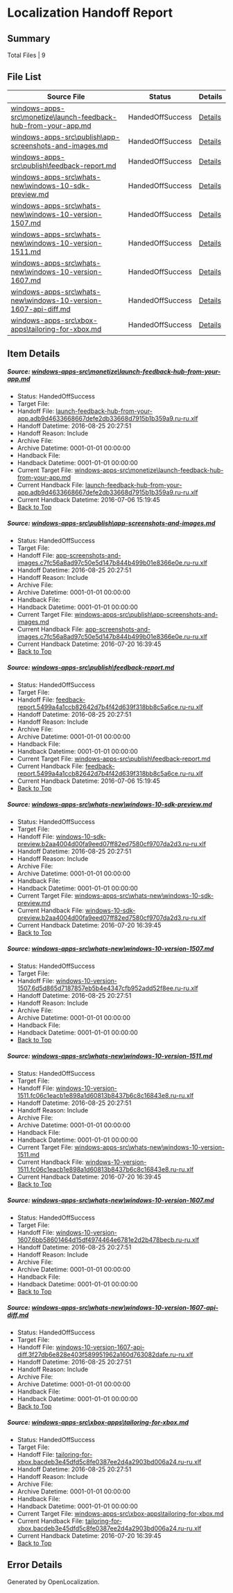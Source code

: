 # <a name='report-top'></a> Localization Handoff Report

## Summary
 Total Files | 9

## File List
 Source File | Status | Details 
 ----------- | ------ | ------- 
 [windows-apps-src\monetize\launch-feedback-hub-from-your-app.md](https://github.com/Microsoft/windows-apps/blob/ec28fd7813922f804bc11ba099a5b4a0d3098c29/windows-apps-src/monetize/launch-feedback-hub-from-your-app.md) | HandedOffSuccess | [Details](#9a61995a11517a8662b47d1edc41a062d4d057a54788)
 [windows-apps-src\publish\app-screenshots-and-images.md](https://github.com/Microsoft/windows-apps/blob/f16b45c2be9f08d797cf2241d574140cba645512/windows-apps-src/publish/app-screenshots-and-images.md) | HandedOffSuccess | [Details](#58f07f21a5333e13c04fa199d137f7e0b27e90aa4982)
 [windows-apps-src\publish\feedback-report.md](https://github.com/Microsoft/windows-apps/blob/6b113b6d0fe75ee661f60e734da814b45dd0d2d2/windows-apps-src/publish/feedback-report.md) | HandedOffSuccess | [Details](#5b15f72601e71b00fcce5c54e4a90b5153937ee75004)
 [windows-apps-src\whats-new\windows-10-sdk-preview.md](https://github.com/Microsoft/windows-apps/blob/6a1a656ce9dcf0a97caca9b0aef8bc96fef4cd46/windows-apps-src/whats-new/windows-10-sdk-preview.md) | HandedOffSuccess | [Details](#5ab803502c9aab4ff0e7e47ca0aeaaa3f55b0e027939)
 [windows-apps-src\whats-new\windows-10-version-1507.md](https://github.com/Microsoft/windows-apps/blob/6a1a656ce9dcf0a97caca9b0aef8bc96fef4cd46/windows-apps-src/whats-new/windows-10-version-1507.md) | HandedOffSuccess | [Details](#e43635c64ea5edf89d35ffd7da27b65fc79d9e387940)
 [windows-apps-src\whats-new\windows-10-version-1511.md](https://github.com/Microsoft/windows-apps/blob/6a1a656ce9dcf0a97caca9b0aef8bc96fef4cd46/windows-apps-src/whats-new/windows-10-version-1511.md) | HandedOffSuccess | [Details](#8304164e7cf6d98ffa8579da624b97b1560942877941)
 [windows-apps-src\whats-new\windows-10-version-1607.md](https://github.com/Microsoft/windows-apps/blob/6a1a656ce9dcf0a97caca9b0aef8bc96fef4cd46/windows-apps-src/whats-new/windows-10-version-1607.md) | HandedOffSuccess | [Details](#850c6e1d4c87e38255f0568b14841cc6f1a7c4a57943)
 [windows-apps-src\whats-new\windows-10-version-1607-api-diff.md](https://github.com/Microsoft/windows-apps/blob/6a1a656ce9dcf0a97caca9b0aef8bc96fef4cd46/windows-apps-src/whats-new/windows-10-version-1607-api-diff.md) | HandedOffSuccess | [Details](#4fa5c236a53e24e8860da6f911a3dc0e9522e31d7942)
 [windows-apps-src\xbox-apps\tailoring-for-xbox.md](https://github.com/Microsoft/windows-apps/blob/479668015d11d5bc8bb82909ed3cfcbd36ded24d/windows-apps-src/xbox-apps/tailoring-for-xbox.md) | HandedOffSuccess | [Details](#27f1a4b83e6d8aa5a7def5126ff3b52cb679af728068)

## Item Details
##### <a name='9a61995a11517a8662b47d1edc41a062d4d057a54788'></a> Source: [windows-apps-src\monetize\launch-feedback-hub-from-your-app.md](https://github.com/Microsoft/windows-apps/blob/ec28fd7813922f804bc11ba099a5b4a0d3098c29/windows-apps-src/monetize/launch-feedback-hub-from-your-app.md)
* Status: HandedOffSuccess
* Target File: 
* Handoff File: [launch-feedback-hub-from-your-app.adb9d4633668667defe2db33668d7915b1b359a9.ru-ru.xlf](https://github.com/Microsoft/WDG.handoff/blob/796331e127010ac2db44429d9a7e0f0476651d09/ol-handoff/Microsoft/windows-apps.ru-ru/master/launch-feedback-hub-from-your-app.adb9d4633668667defe2db33668d7915b1b359a9.ru-ru.xlf)
* Handoff Datetime: 2016-08-25 20:27:51
* Handoff Reason: Include
* Archive File: 
* Archive Datetime: 0001-01-01 00:00:00
* Handback File: 
* Handback Datetime: 0001-01-01 00:00:00
* Current Target File: [windows-apps-src\monetize\launch-feedback-hub-from-your-app.md](https://github.com/Microsoft/windows-apps.ru-ru/blob/93f7daed53c2f646ab9c83858aa28237022d818d/windows-apps-src/monetize/launch-feedback-hub-from-your-app.md)
* Current Handback File: [launch-feedback-hub-from-your-app.adb9d4633668667defe2db33668d7915b1b359a9.ru-ru.xlf](https://github.com/Microsoft/WDG.handback/blob/d3d0e23c0b6ca1c844ba3c34aead5291de8d3362/ol-handback/Microsoft/windows-apps.ru-ru/master/launch-feedback-hub-from-your-app.adb9d4633668667defe2db33668d7915b1b359a9.ru-ru.xlf)
* Current Handback Datetime: 2016-07-06 15:19:45
* [Back to Top](#report-top)

##### <a name='58f07f21a5333e13c04fa199d137f7e0b27e90aa4982'></a> Source: [windows-apps-src\publish\app-screenshots-and-images.md](https://github.com/Microsoft/windows-apps/blob/f16b45c2be9f08d797cf2241d574140cba645512/windows-apps-src/publish/app-screenshots-and-images.md)
* Status: HandedOffSuccess
* Target File: 
* Handoff File: [app-screenshots-and-images.c7fc56a8ad97c50e5d147b844b499b01e8366e0e.ru-ru.xlf](https://github.com/Microsoft/WDG.handoff/blob/796331e127010ac2db44429d9a7e0f0476651d09/ol-handoff/Microsoft/windows-apps.ru-ru/master/app-screenshots-and-images.c7fc56a8ad97c50e5d147b844b499b01e8366e0e.ru-ru.xlf)
* Handoff Datetime: 2016-08-25 20:27:51
* Handoff Reason: Include
* Archive File: 
* Archive Datetime: 0001-01-01 00:00:00
* Handback File: 
* Handback Datetime: 0001-01-01 00:00:00
* Current Target File: [windows-apps-src\publish\app-screenshots-and-images.md](https://github.com/Microsoft/windows-apps.ru-ru/blob/34a9aa0ec25917104b15042b1c4a956abe9c8ca4/windows-apps-src/publish/app-screenshots-and-images.md)
* Current Handback File: [app-screenshots-and-images.c7fc56a8ad97c50e5d147b844b499b01e8366e0e.ru-ru.xlf](https://github.com/Microsoft/WDG.handback/blob/34f8c55e7da1172ae438666ddec75c2a14fc2151/ol-handback/Microsoft/windows-apps.ru-ru/master/app-screenshots-and-images.c7fc56a8ad97c50e5d147b844b499b01e8366e0e.ru-ru.xlf)
* Current Handback Datetime: 2016-07-20 16:39:45
* [Back to Top](#report-top)

##### <a name='5b15f72601e71b00fcce5c54e4a90b5153937ee75004'></a> Source: [windows-apps-src\publish\feedback-report.md](https://github.com/Microsoft/windows-apps/blob/6b113b6d0fe75ee661f60e734da814b45dd0d2d2/windows-apps-src/publish/feedback-report.md)
* Status: HandedOffSuccess
* Target File: 
* Handoff File: [feedback-report.5499a4a1ccb82642d7b4f42d639f318bb8c5a6ce.ru-ru.xlf](https://github.com/Microsoft/WDG.handoff/blob/796331e127010ac2db44429d9a7e0f0476651d09/ol-handoff/Microsoft/windows-apps.ru-ru/master/feedback-report.5499a4a1ccb82642d7b4f42d639f318bb8c5a6ce.ru-ru.xlf)
* Handoff Datetime: 2016-08-25 20:27:51
* Handoff Reason: Include
* Archive File: 
* Archive Datetime: 0001-01-01 00:00:00
* Handback File: 
* Handback Datetime: 0001-01-01 00:00:00
* Current Target File: [windows-apps-src\publish\feedback-report.md](https://github.com/Microsoft/windows-apps.ru-ru/blob/93f7daed53c2f646ab9c83858aa28237022d818d/windows-apps-src/publish/feedback-report.md)
* Current Handback File: [feedback-report.5499a4a1ccb82642d7b4f42d639f318bb8c5a6ce.ru-ru.xlf](https://github.com/Microsoft/WDG.handback/blob/d3d0e23c0b6ca1c844ba3c34aead5291de8d3362/ol-handback/Microsoft/windows-apps.ru-ru/master/feedback-report.5499a4a1ccb82642d7b4f42d639f318bb8c5a6ce.ru-ru.xlf)
* Current Handback Datetime: 2016-07-06 15:19:45
* [Back to Top](#report-top)

##### <a name='5ab803502c9aab4ff0e7e47ca0aeaaa3f55b0e027939'></a> Source: [windows-apps-src\whats-new\windows-10-sdk-preview.md](https://github.com/Microsoft/windows-apps/blob/6a1a656ce9dcf0a97caca9b0aef8bc96fef4cd46/windows-apps-src/whats-new/windows-10-sdk-preview.md)
* Status: HandedOffSuccess
* Target File: 
* Handoff File: [windows-10-sdk-preview.b2aa4004d00fa9eed07ff82ed7580cf9707da2d3.ru-ru.xlf](https://github.com/Microsoft/WDG.handoff/blob/796331e127010ac2db44429d9a7e0f0476651d09/ol-handoff/Microsoft/windows-apps.ru-ru/master/windows-10-sdk-preview.b2aa4004d00fa9eed07ff82ed7580cf9707da2d3.ru-ru.xlf)
* Handoff Datetime: 2016-08-25 20:27:51
* Handoff Reason: Include
* Archive File: 
* Archive Datetime: 0001-01-01 00:00:00
* Handback File: 
* Handback Datetime: 0001-01-01 00:00:00
* Current Target File: [windows-apps-src\whats-new\windows-10-sdk-preview.md](https://github.com/Microsoft/windows-apps.ru-ru/blob/34a9aa0ec25917104b15042b1c4a956abe9c8ca4/windows-apps-src/whats-new/windows-10-sdk-preview.md)
* Current Handback File: [windows-10-sdk-preview.b2aa4004d00fa9eed07ff82ed7580cf9707da2d3.ru-ru.xlf](https://github.com/Microsoft/WDG.handback/blob/34f8c55e7da1172ae438666ddec75c2a14fc2151/ol-handback/Microsoft/windows-apps.ru-ru/master/windows-10-sdk-preview.b2aa4004d00fa9eed07ff82ed7580cf9707da2d3.ru-ru.xlf)
* Current Handback Datetime: 2016-07-20 16:39:45
* [Back to Top](#report-top)

##### <a name='e43635c64ea5edf89d35ffd7da27b65fc79d9e387940'></a> Source: [windows-apps-src\whats-new\windows-10-version-1507.md](https://github.com/Microsoft/windows-apps/blob/6a1a656ce9dcf0a97caca9b0aef8bc96fef4cd46/windows-apps-src/whats-new/windows-10-version-1507.md)
* Status: HandedOffSuccess
* Target File: 
* Handoff File: [windows-10-version-1507.6d5d865d7187857eb5b4e4347cfb952add52f8ee.ru-ru.xlf](https://github.com/Microsoft/WDG.handoff/blob/796331e127010ac2db44429d9a7e0f0476651d09/ol-handoff/Microsoft/windows-apps.ru-ru/master/windows-10-version-1507.6d5d865d7187857eb5b4e4347cfb952add52f8ee.ru-ru.xlf)
* Handoff Datetime: 2016-08-25 20:27:51
* Handoff Reason: Include
* Archive File: 
* Archive Datetime: 0001-01-01 00:00:00
* Handback File: 
* Handback Datetime: 0001-01-01 00:00:00
* [Back to Top](#report-top)

##### <a name='8304164e7cf6d98ffa8579da624b97b1560942877941'></a> Source: [windows-apps-src\whats-new\windows-10-version-1511.md](https://github.com/Microsoft/windows-apps/blob/6a1a656ce9dcf0a97caca9b0aef8bc96fef4cd46/windows-apps-src/whats-new/windows-10-version-1511.md)
* Status: HandedOffSuccess
* Target File: 
* Handoff File: [windows-10-version-1511.fc06c1eacb1e898a1d60813b8437b6c8c16843e8.ru-ru.xlf](https://github.com/Microsoft/WDG.handoff/blob/796331e127010ac2db44429d9a7e0f0476651d09/ol-handoff/Microsoft/windows-apps.ru-ru/master/windows-10-version-1511.fc06c1eacb1e898a1d60813b8437b6c8c16843e8.ru-ru.xlf)
* Handoff Datetime: 2016-08-25 20:27:51
* Handoff Reason: Include
* Archive File: 
* Archive Datetime: 0001-01-01 00:00:00
* Handback File: 
* Handback Datetime: 0001-01-01 00:00:00
* Current Target File: [windows-apps-src\whats-new\windows-10-version-1511.md](https://github.com/Microsoft/windows-apps.ru-ru/blob/34a9aa0ec25917104b15042b1c4a956abe9c8ca4/windows-apps-src/whats-new/windows-10-version-1511.md)
* Current Handback File: [windows-10-version-1511.fc06c1eacb1e898a1d60813b8437b6c8c16843e8.ru-ru.xlf](https://github.com/Microsoft/WDG.handback/blob/34f8c55e7da1172ae438666ddec75c2a14fc2151/ol-handback/Microsoft/windows-apps.ru-ru/master/windows-10-version-1511.fc06c1eacb1e898a1d60813b8437b6c8c16843e8.ru-ru.xlf)
* Current Handback Datetime: 2016-07-20 16:39:45
* [Back to Top](#report-top)

##### <a name='850c6e1d4c87e38255f0568b14841cc6f1a7c4a57943'></a> Source: [windows-apps-src\whats-new\windows-10-version-1607.md](https://github.com/Microsoft/windows-apps/blob/6a1a656ce9dcf0a97caca9b0aef8bc96fef4cd46/windows-apps-src/whats-new/windows-10-version-1607.md)
* Status: HandedOffSuccess
* Target File: 
* Handoff File: [windows-10-version-1607.6bb58601464d15df4974464e6781e2d2b478becb.ru-ru.xlf](https://github.com/Microsoft/WDG.handoff/blob/796331e127010ac2db44429d9a7e0f0476651d09/ol-handoff/Microsoft/windows-apps.ru-ru/master/windows-10-version-1607.6bb58601464d15df4974464e6781e2d2b478becb.ru-ru.xlf)
* Handoff Datetime: 2016-08-25 20:27:51
* Handoff Reason: Include
* Archive File: 
* Archive Datetime: 0001-01-01 00:00:00
* Handback File: 
* Handback Datetime: 0001-01-01 00:00:00
* [Back to Top](#report-top)

##### <a name='4fa5c236a53e24e8860da6f911a3dc0e9522e31d7942'></a> Source: [windows-apps-src\whats-new\windows-10-version-1607-api-diff.md](https://github.com/Microsoft/windows-apps/blob/6a1a656ce9dcf0a97caca9b0aef8bc96fef4cd46/windows-apps-src/whats-new/windows-10-version-1607-api-diff.md)
* Status: HandedOffSuccess
* Target File: 
* Handoff File: [windows-10-version-1607-api-diff.3f27db6e828e403f589951962a160d763082dafe.ru-ru.xlf](https://github.com/Microsoft/WDG.handoff/blob/796331e127010ac2db44429d9a7e0f0476651d09/ol-handoff/Microsoft/windows-apps.ru-ru/master/windows-10-version-1607-api-diff.3f27db6e828e403f589951962a160d763082dafe.ru-ru.xlf)
* Handoff Datetime: 2016-08-25 20:27:51
* Handoff Reason: Include
* Archive File: 
* Archive Datetime: 0001-01-01 00:00:00
* Handback File: 
* Handback Datetime: 0001-01-01 00:00:00
* [Back to Top](#report-top)

##### <a name='27f1a4b83e6d8aa5a7def5126ff3b52cb679af728068'></a> Source: [windows-apps-src\xbox-apps\tailoring-for-xbox.md](https://github.com/Microsoft/windows-apps/blob/479668015d11d5bc8bb82909ed3cfcbd36ded24d/windows-apps-src/xbox-apps/tailoring-for-xbox.md)
* Status: HandedOffSuccess
* Target File: 
* Handoff File: [tailoring-for-xbox.bacdeb3e45dfd5c8fe0387ee2d4a2903bd006a24.ru-ru.xlf](https://github.com/Microsoft/WDG.handoff/blob/796331e127010ac2db44429d9a7e0f0476651d09/ol-handoff/Microsoft/windows-apps.ru-ru/master/tailoring-for-xbox.bacdeb3e45dfd5c8fe0387ee2d4a2903bd006a24.ru-ru.xlf)
* Handoff Datetime: 2016-08-25 20:27:51
* Handoff Reason: Include
* Archive File: 
* Archive Datetime: 0001-01-01 00:00:00
* Handback File: 
* Handback Datetime: 0001-01-01 00:00:00
* Current Target File: [windows-apps-src\xbox-apps\tailoring-for-xbox.md](https://github.com/Microsoft/windows-apps.ru-ru/blob/34a9aa0ec25917104b15042b1c4a956abe9c8ca4/windows-apps-src/xbox-apps/tailoring-for-xbox.md)
* Current Handback File: [tailoring-for-xbox.bacdeb3e45dfd5c8fe0387ee2d4a2903bd006a24.ru-ru.xlf](https://github.com/Microsoft/WDG.handback/blob/34f8c55e7da1172ae438666ddec75c2a14fc2151/ol-handback/Microsoft/windows-apps.ru-ru/master/tailoring-for-xbox.bacdeb3e45dfd5c8fe0387ee2d4a2903bd006a24.ru-ru.xlf)
* Current Handback Datetime: 2016-07-20 16:39:45
* [Back to Top](#report-top)


## Error Details

Generated by OpenLocalization.

